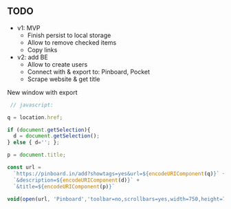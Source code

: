 ## TODO

- v1: MVP
  - Finish persist to local storage
  - Allow to remove checked items
  - Copy links
- v2: add BE
  - Allow to create users
  - Connect with & export to: Pinboard, Pocket
  - Scrape website & get title
  
  
New window with export

```js
 // javascript:

q = location.href;

if (document.getSelection){
  d = document.getSelection();
} else { d=''; };

p = document.title;

const url = 
  `https://pinboard.in/add?showtags=yes&url=${encodeURIComponent(q)}` + 
  `&description=${encodeURIComponent(d)}` + 
  `&title=${encodeURIComponent(p)}`

void(open(url, 'Pinboard','toolbar=no,scrollbars=yes,width=750,height=700'));
```